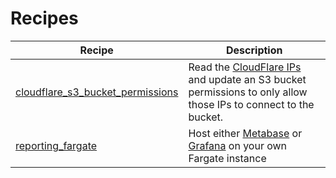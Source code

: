 # Recipes

| Recipe                                                                    | Description |
|---------------------------------------------------------------------------|--|
| [cloudflare_s3_bucket_permissions](cloudflare_s3_bucket_permissions.json) |Read the [CloudFlare IPs](https://developers.cloudflare.com/api/operations/cloudflare-i-ps-cloudflare-ip-details) and update an S3 bucket permissions to only allow those IPs to connect to the bucket.|
| [reporting_fargate](reporting_fargate.json) | Host either [Metabase](https://metabase.com) or [Grafana](http://grafana.com) on your own Fargate instance |